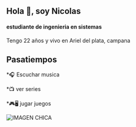 ## Hola 👋, soy Nicolas
#### estudiante de ingenieria en sistemas
Tengo 22 años y vivo en Ariel del plata, campana
## Pasatiempos

*🎧 Escuchar musica

*📺 ver series

*🎮🖥️ jugar juegos



![IMAGEN CHICA](https://github.com/user-attachments/assets/ceb8e1f0-e513-430f-9510-a60ce89615a0)
